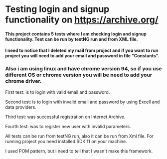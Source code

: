 # Testing login and signup functionality on https://archive.org/

#### This project contains 5 tests where I am checking login and signup functionality. Test can be run by testNG run and from XML file.

#### I need to notice that I deleted my mail from project and if you want to run project you will need to add your email and password in file "Constants".

### Also i am using linux and have chrome version 94, so if you use different OS or chrome version you will be need to add your chrome driver.

First test: is to login with valid email and password.

Second test: is to login with invalid email and password by using Excell and data providers.

Third test: was successful registration on Internet Archive.

Fourth test: was to register new user with invalid parameters.

All tests can be run from testNG run, also it can be run from Xml file. For running project you need installed SDK 11 on your machine.

I used POM pattern, but I need to tell that I wasn't make this framework.
